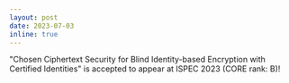 ```yaml
---
layout: post
date: 2023-07-03
inline: true
---
```


"Chosen Ciphertext Security for Blind Identity-based Encryption with Certified Identities" is accepted to appear at ISPEC 2023 (CORE rank: B)! <!--See the full paper [here](https://eprint.iacr.org/2022/141.pdf)-->
